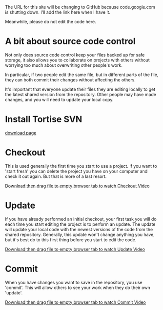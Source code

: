 The URL for this site will be changing to GitHub because code.google.com is shutting down. I'll add the link here when I have it.

Meanwhile, please do not edit the code here.


# A bit about source code control #
Not only does source code control keep your files backed up for safe storage, it also allows you to collaborate on projects with others without worrying too much about overwriting other people's work.

In particular, if two people edit the same file, but in different parts of the file, they can both commit their changes without affecting the others.

It's important that everyone update their files they are editing locally to get the latest shared version from the repository. Other people may have made changes, and you will need to update your local copy.

# Install Tortise SVN #
[download page](http://tortoisesvn.net/downloads.html)


# Checkout #
This is used generally the first time you start to use a project. If you want to 'start fresh' you can delete the project you have on your computer and check it out again. But that is more of a last resort.

[Download then drag file to empty browser tab to watch Checkout Video](https://playground-kathleen.googlecode.com/svn/info/getting_the_code.swf)

# Update #
If you have already performed an initial checkout, your first task you will do each time you start editing the project is to perform an update. The update will update your local code with the newest versions of the code from the shared repository. Generally, this update won't change anything you have, but it's best do to this first thing before you start to edit the code.

[Download then drag file to empty browser tab to watch Update Video](https://playground-kathleen.googlecode.com/svn/info/update_to_get_latest_changes.swf)
# Commit #
When you have changes you want to save in the repository, you use 'commit'. This will allow others to see your work when they do their own 'update'.

[Download then drag file to empty browser tab to watch Commit Video](https://playground-kathleen.googlecode.com/svn/info/save_changes.swf)